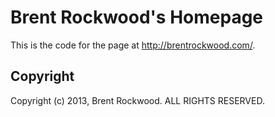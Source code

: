 # Brent Rockwood's Homepage

This is the code for the page at http://brentrockwood.com/.

## Copyright

Copyright (c) 2013, Brent Rockwood.  ALL RIGHTS RESERVED.